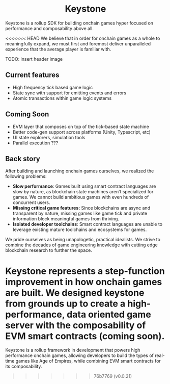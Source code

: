 <h1 align="center"> Keystone </h1>

Keystone is a rollup SDK for building onchain games hyper focused on performance and composability above all.

<<<<<<< HEAD
We believe that in order for onchain games as a whole to meaningfully expand, we must first and foremost deliver unparalleled experience that the average player is familiar with.

TODO: insert header image

## Current features

- High frequency tick based game logic
- State sync with support for emitting events and errors
- Atomic transactions within game logic systems

## Coming Soon

- EVM layer that composes on top of the tick-based state machine
- Better code-gen support across platforms (Unity, Typescript, etc)
- UI state explorers, simulation tools
- Parallel execution ???

## Back story

After building and launching onchain games ourselves, we realized the following problems:

- **Slow performance**: Games built using smart contract languages are slow by nature, as blockchain state machines aren’t specialized for games. We cannot build ambitious games with even hundreds of concurrent users.
- **Missing critical game features:** Since blockchains are async and transparent by nature, missing games like game tick and private information block meaningful games from thriving.
- **Isolated developer toolchains**: Smart contract languages are unable to leverage existing mature toolchains and ecosystems for games.

We pride ourselves as being unapologetic, practical idealists. We strive to combine the decades of game engineering knowledge with cutting edge blockchain research to further the space.

Keystone represents a step-function improvement in how onchain games are built. We designed keystone from grounds up to create a high-performance, data oriented game server with the composability of EVM smart contracts (coming soon).
=======
Keystone is a rollup framework in development that powers high performance onchain games, allowing developers to build the types of real-time games like Age of Empires, while combining EVM smart contracts for its composability.
>>>>>>> 76b7769 (v0.0.21)
